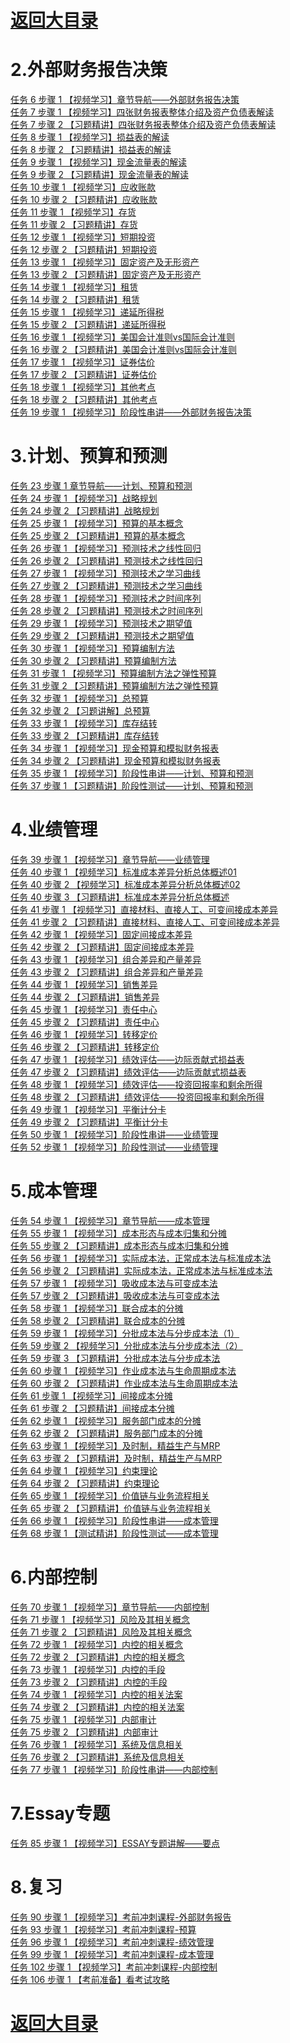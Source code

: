 # <a href="https://github.com/yangchenlarkin/gaodun/blob/master/README.md" target="_blank">返回大目录</a>

# 2.外部财务报告决策
<div><a href="http://106.14.192.253:6565/static/fixedm3u8/08shuy7b0g1rxzPf.m3u8" target="_blank">任务 6  步骤 1 【视频学习】章节导航——外部财务报告决策</a></div>
<div><a href="http://106.14.192.253:6565/static/fixedm3u8/08qaucex0i1XBPEf.m3u8" target="_blank">任务 7 步骤 1 【视频学习】四张财务报表整体介绍及资产负债表解读</a></div>
<div><a href="http://106.14.192.253:6565/static/fixedm3u8/08sg4gcc0g1kCHy0.m3u8" target="_blank">任务 7  步骤 2 【习题精讲】四张财务报表整体介绍及资产负债表解读</a></div>
<div><a href="http://106.14.192.253:6565/static/fixedm3u8/08qaygd40i1qG9vk.m3u8" target="_blank">任务 8  步骤 1 【视频学习】损益表的解读</a></div>
<div><a href="http://106.14.192.253:6565/static/fixedm3u8/08sg7I1t0g1eIVga.m3u8" target="_blank">任务 8  步骤 2 【习题精讲】损益表的解读</a></div>
<div><a href="http://106.14.192.253:6565/static/fixedm3u8/08sg8Sdm0g1D@eZa.m3u8" target="_blank">任务 9  步骤 1 【视频学习】现金流量表的解读</a></div>
<div><a href="http://106.14.192.253:6565/static/fixedm3u8/08sgc6fC0g1tI!pL.m3u8" target="_blank">任务 9  步骤 2 【习题精讲】现金流量表的解读</a></div>
<div><a href="http://106.14.192.253:6565/static/fixedm3u8/08tdyNdS0g1pbbzZ.m3u8" target="_blank">任务 10  步骤 1 【视频学习】应收账款</a></div>
<div><a href="http://106.14.192.253:6565/static/fixedm3u8/08sggD8s0g1c40vT.m3u8" target="_blank">任务 10  步骤 2 【习题精讲】应收账款</a></div>
<div><a href="http://106.14.192.253:6565/static/fixedm3u8/09b9Ue2e0g18kcye.m3u8" target="_blank">任务 11  步骤 1 【视频学习】存货</a></div>
<div><a href="http://106.14.192.253:6565/static/fixedm3u8/08sgGxeA0g1cgUgX.m3u8" target="_blank">任务 11  步骤 2 【习题精讲】存货</a></div>
<div><a href="http://106.14.192.253:6565/static/fixedm3u8/08qaF5cb0i1N@xRD.m3u8" target="_blank">任务 12  步骤 1 【视频学习】短期投资</a></div>
<div><a href="http://106.14.192.253:6565/static/fixedm3u8/08sgLf5T0g18oEaS.m3u8" target="_blank">任务 12  步骤 2 【习题精讲】短期投资</a></div>
<div><a href="http://106.14.192.253:6565/static/fixedm3u8/08qaN35d0i1TcSd!.m3u8" target="_blank">任务 13  步骤 1 【视频学习】固定资产及无形资产</a></div>
<div><a href="http://106.14.192.253:6565/static/fixedm3u8/08sgs9cB0g182H3N.m3u8" target="_blank">任务 13  步骤 2 【习题精讲】固定资产及无形资产</a></div>
<div><a href="http://106.14.192.253:6565/static/fixedm3u8/08qaVLdS0i1XltUe.m3u8" target="_blank">任务 14  步骤 1 【视频学习】租赁</a></div>
<div><a href="http://106.14.192.253:6565/static/fixedm3u8/08sgw78R0g1dhtrI.m3u8" target="_blank">任务 14  步骤 2 【习题精讲】租赁</a></div>
<div><a href="http://106.14.192.253:6565/static/fixedm3u8/08qaKf0i0i1H2hc5.m3u8" target="_blank">任务 15  步骤 1 【视频学习】递延所得税</a></div>
<div><a href="http://106.14.192.253:6565/static/fixedm3u8/08shaX4l0g1lwJ2k.m3u8" target="_blank">任务 15  步骤 2 【习题精讲】递延所得税</a></div>
<div><a href="http://106.14.192.253:6565/static/fixedm3u8/08qaIq6k0i1ryaU@.m3u8" target="_blank">任务 16  步骤 1 【视频学习】美国会计准则vs国际会计准则</a></div>
<div><a href="http://106.14.192.253:6565/static/fixedm3u8/08sgx89g0g1chVby.m3u8" target="_blank">任务 16  步骤 2 【习题精讲】美国会计准则vs国际会计准则</a></div>
<div><a href="http://106.14.192.253:6565/static/fixedm3u8/08qaQMdf0i17ukGP.m3u8" target="_blank">任务 17  步骤 1 【视频学习】证券估价</a></div>
<div><a href="http://106.14.192.253:6565/static/fixedm3u8/08shknfo0g1dQqjy.m3u8" target="_blank">任务 17  步骤 2 【习题精讲】证券估价</a></div>
<div><a href="http://106.14.192.253:6565/static/fixedm3u8/08qb1haL0i1RA7dW.m3u8" target="_blank">任务 18  步骤 1 【视频学习】其他考点</a></div>
<div><a href="http://106.14.192.253:6565/static/fixedm3u8/08shwJ960g1eK3pF.m3u8" target="_blank">任务 18  步骤 2 【习题精讲】其他考点</a></div>
<div><a href="http://106.14.192.253:6565/static/fixedm3u8/08tdv6dA0g1Yb@BS.m3u8" target="_blank">任务 19  步骤 1 【视频学习】阶段性串讲——外部财务报告决策</a></div>

# 3.计划、预算和预测
<div><a href="http://106.14.192.253:6565/static/fixedm3u8/08siBG5@0g1hfVNA.m3u8" target="_blank">任务 23  步骤 1 章节导航——计划、预算和预测</a></div>
<div><a href="http://106.14.192.253:6565/static/fixedm3u8/08qbqx190i1P2IeG.m3u8" target="_blank">任务 24  步骤 1 【视频学习】战略规划</a></div>
<div><a href="http://106.14.192.253:6565/static/fixedm3u8/08siu66Y0g17y6tn.m3u8" target="_blank">任务 24  步骤 2 【习题精讲】战略规划</a></div>
<div><a href="http://106.14.192.253:6565/static/fixedm3u8/08qbmq9b0i1s4O8B.m3u8" target="_blank">任务 25  步骤 1 【视频学习】预算的基本概念</a></div>
<div><a href="http://106.14.192.253:6565/static/fixedm3u8/08sil13L0g1cY!Mf.m3u8" target="_blank">任务 25  步骤 2 【习题精讲】预算的基本概念</a></div>
<div><a href="http://106.14.192.253:6565/static/fixedm3u8/08shMg4K0g1DKj2D.m3u8" target="_blank">任务 26  步骤 1 【视频学习】预测技术之线性回归</a></div>
<div><a href="http://106.14.192.253:6565/static/fixedm3u8/08qdeSeU0g1g@2E8.m3u8" target="_blank">任务 26  步骤 2 【习题精讲】预测技术之线性回归</a></div>
<div><a href="http://106.14.192.253:6565/static/fixedm3u8/08si835e0g1lHMS5.m3u8" target="_blank">任务 27  步骤 1 【视频学习】预测技术之学习曲线</a></div>
<div><a href="http://106.14.192.253:6565/static/fixedm3u8/08sibgbK0g1mIQMi.m3u8" target="_blank">任务 27  步骤 2 【习题精讲】预测技术之学习曲线</a></div>
<div><a href="http://106.14.192.253:6565/static/fixedm3u8/08si5Dds0g1fmlEx.m3u8" target="_blank">任务 28  步骤 1 【视频学习】预测技术之时间序列</a></div>
<div><a href="http://106.14.192.253:6565/static/fixedm3u8/08sitAfl0g16xJEa.m3u8" target="_blank">任务 28  步骤 2 【习题精讲】预测技术之时间序列</a></div>
<div><a href="http://106.14.192.253:6565/static/fixedm3u8/08si3f9H0g1waKcc.m3u8" target="_blank">任务 29  步骤 1 【视频学习】预测技术之期望值</a></div>
<div><a href="http://106.14.192.253:6565/static/fixedm3u8/08sirDeQ0g1qzqHm.m3u8" target="_blank">任务 29  步骤 2 【习题精讲】预测技术之期望值</a></div>
<div><a href="http://106.14.192.253:6565/static/fixedm3u8/08sicRa20g1FYV16.m3u8" target="_blank">任务 30  步骤 1 【视频学习】预算编制方法</a></div>
<div><a href="http://106.14.192.253:6565/static/fixedm3u8/08siiT010g16K0r0.m3u8" target="_blank">任务 30  步骤 2 【习题精讲】预算编制方法</a></div>
<div><a href="http://106.14.192.253:6565/static/fixedm3u8/08sijq470g1fT5cF.m3u8" target="_blank">任务 31  步骤 1 【视频学习】预算编制方法之弹性预算</a></div>
<div><a href="http://106.14.192.253:6565/static/fixedm3u8/08sikD6s0g14WM7E.m3u8" target="_blank">任务 31  步骤 2 【习题精讲】预算编制方法之弹性预算</a></div>
<div><a href="http://106.14.192.253:6565/static/fixedm3u8/08silWbp0g1l7oF4.m3u8" target="_blank">任务 32  步骤 1 【视频学习】总预算</a></div>
<div><a href="http://106.14.192.253:6565/static/fixedm3u8/08sint310g125Zd1.m3u8" target="_blank">任务 32  步骤 2 【习题讲解】总预算</a></div>
<div><a href="http://106.14.192.253:6565/static/fixedm3u8/08shXA7M0g1oqsf@.m3u8" target="_blank">任务 33  步骤 1 【视频学习】库存结转</a></div>
<div><a href="http://106.14.192.253:6565/static/fixedm3u8/08sinC6O0g1mpEAs.m3u8" target="_blank">任务 33  步骤 2 【习题精讲】库存结转</a></div>
<div><a href="http://106.14.192.253:6565/static/fixedm3u8/08siph340g1guGHl.m3u8" target="_blank">任务 34  步骤 1 【视频学习】现金预算和模拟财务报表</a></div>
<div><a href="http://106.14.192.253:6565/static/fixedm3u8/08siqubs0g1fsY3K.m3u8" target="_blank">任务 34  步骤 2 【习题精讲】现金预算和模拟财务报表</a></div>
<div><a href="http://106.14.192.253:6565/static/fixedm3u8/08sizx0z0g1ubqNK.m3u8" target="_blank">任务 35  步骤 1 【视频学习】阶段性串讲——计划、预算和预测</a></div>
<div><a href="http://106.14.192.253:6565/static/fixedm3u8/08siTfb@0g1Eg5Z2.m3u8" target="_blank">任务 37  步骤 1 【习题精讲】阶段性测试——计划、预算和预测</a></div>

# 4.业绩管理
<div><a href="http://106.14.192.253:6565/static/fixedm3u8/08tbACe50g1eEG8Z.m3u8" target="_blank">任务 39  步骤 1 【视频学习】章节导航——业绩管理</a></div>
<div><a href="http://106.14.192.253:6565/static/fixedm3u8/08siuE4l0g1yKWm9.m3u8" target="_blank">任务 40  步骤 1 【视频学习】标准成本差异分析总体概述01</a></div>
<div><a href="http://106.14.192.253:6565/static/fixedm3u8/08qd6Gby0g1wkN2C.m3u8" target="_blank">任务 40  步骤 2 【视频学习】标准成本差异分析总体概述02</a></div>
<div><a href="http://106.14.192.253:6565/static/fixedm3u8/08siSgf20g1cYkrG.m3u8" target="_blank">任务 40  步骤 3 【习题精讲】标准成本差异分析总体概述</a></div>
<div><a href="http://106.14.192.253:6565/static/fixedm3u8/08siCVeg0g1CCKDU.m3u8" target="_blank">任务 41  步骤 1 【视频学习】直接材料、直接人工、可变间接成本差异</a></div>
<div><a href="http://106.14.192.253:6565/static/fixedm3u8/08siX53k0g1rm91T.m3u8" target="_blank">任务 41  步骤 2 【习题精讲】直接材料、直接人工、可变间接成本差异</a></div>
<div><a href="http://106.14.192.253:6565/static/fixedm3u8/08qd97cE0g13FVxc.m3u8" target="_blank">任务 42  步骤 1 【视频学习】固定间接成本差异</a></div>
<div><a href="http://106.14.192.253:6565/static/fixedm3u8/08qbaP3e0i1hpz4u.m3u8" target="_blank">任务 42  步骤 2 【习题精讲】固定间接成本差异</a></div>
<div><a href="http://106.14.192.253:6565/static/fixedm3u8/08qdiS2f0g1i5NgI.m3u8" target="_blank">任务 43  步骤 1 【视频学习】组合差异和产量差异</a></div>
<div><a href="http://106.14.192.253:6565/static/fixedm3u8/08tbDidA0g19R3KQ.m3u8" target="_blank">任务 43  步骤 2 【习题精讲】组合差异和产量差异</a></div>
<div><a href="http://106.14.192.253:6565/static/fixedm3u8/08siOj6M0g1c5HNU.m3u8" target="_blank">任务 44  步骤 1 【视频学习】销售差异</a></div>
<div><a href="http://106.14.192.253:6565/static/fixedm3u8/08sjGw6R0g1jrxnQ.m3u8" target="_blank">任务 44  步骤 2 【习题精讲】销售差异</a></div>
<div><a href="http://106.14.192.253:6565/static/fixedm3u8/08siPeeI0g1mjvWq.m3u8" target="_blank">任务 45  步骤 1 【视频学习】责任中心</a></div>
<div><a href="http://106.14.192.253:6565/static/fixedm3u8/08sjI3100g17!FyI.m3u8" target="_blank">任务 45  步骤 2 【习题精讲】责任中心</a></div>
<div><a href="http://106.14.192.253:6565/static/fixedm3u8/08sj197n0g1A889d.m3u8" target="_blank">任务 46  步骤 1 【视频学习】转移定价</a></div>
<div><a href="http://106.14.192.253:6565/static/fixedm3u8/08sjIDcW0g1eYgd1.m3u8" target="_blank">任务 46  步骤 2 【习题精讲】转移定价</a></div>
<div><a href="http://106.14.192.253:6565/static/fixedm3u8/08sjBdam0g1l8zar.m3u8" target="_blank">任务 47  步骤 1 【视频学习】绩效评估——边际贡献式损益表</a></div>
<div><a href="http://106.14.192.253:6565/static/fixedm3u8/08sjCP0M0g1drfWq.m3u8" target="_blank">任务 47  步骤 2 【习题精讲】绩效评估——边际贡献式损益表</a></div>
<div><a href="http://106.14.192.253:6565/static/fixedm3u8/08sjDRdp0g1oHMA5.m3u8" target="_blank">任务 48  步骤 1 【视频学习】绩效评估——投资回报率和剩余所得</a></div>
<div><a href="http://106.14.192.253:6565/static/fixedm3u8/08sjFP6h0g19bwEb.m3u8" target="_blank">任务 48  步骤 2 【习题精讲】绩效评估——投资回报率和剩余所得</a></div>
<div><a href="http://106.14.192.253:6565/static/fixedm3u8/08tbByaN0g1nCuYj.m3u8" target="_blank">任务 49  步骤 1 【视频学习】平衡计分卡</a></div>
<div><a href="http://106.14.192.253:6565/static/fixedm3u8/08tbD33I0g14d0Fz.m3u8" target="_blank">任务 49  步骤 2 【习题精讲】平衡计分卡</a></div>
<div><a href="http://106.14.192.253:6565/static/fixedm3u8/08tbyudY0g1yT0YK.m3u8" target="_blank">任务 50  步骤 1 【视频学习】阶段性串讲——业绩管理</a></div>
<div><a href="http://106.14.192.253:6565/static/fixedm3u8/08tbSm8i0g1YtIlP.m3u8" target="_blank">任务 52  步骤 1 【视频学习】阶段性测试——业绩管理</a></div>

# 5.成本管理
<div><a href="http://106.14.192.253:6565/static/fixedm3u8/08tcxg5N0g1cC!Ms.m3u8" target="_blank">任务 54  步骤 1 【视频学习】章节导航——成本管理</a></div>
<div><a href="http://106.14.192.253:6565/static/fixedm3u8/08tbJW5B0g1mZQCe.m3u8" target="_blank">任务 55  步骤 1 【视频学习】成本形态与成本归集和分摊</a></div>
<div><a href="http://106.14.192.253:6565/static/fixedm3u8/08tcfc8Q0g15BG4K.m3u8" target="_blank">任务 55  步骤 2 【习题精讲】成本形态与成本归集和分摊</a></div>
<div><a href="http://106.14.192.253:6565/static/fixedm3u8/08tbLo8Y0g1hPuhF.m3u8" target="_blank">任务 56  步骤 1 【视频学习】实际成本法，正常成本法与标准成本法</a></div>
<div><a href="http://106.14.192.253:6565/static/fixedm3u8/08tcq17Q0g19eHVX.m3u8" target="_blank">任务 56  步骤 2 【习题精讲】实际成本法，正常成本法与标准成本法</a></div>
<div><a href="http://106.14.192.253:6565/static/fixedm3u8/08tbPsb@0g1KWIMw.m3u8" target="_blank">任务 57  步骤 1 【视频学习】吸收成本法与可变成本法</a></div>
<div><a href="http://106.14.192.253:6565/static/fixedm3u8/08tcjybn0g1f7wjn.m3u8" target="_blank">任务 57  步骤 2 【习题精讲】吸收成本法与可变成本法</a></div>
<div><a href="http://106.14.192.253:6565/static/fixedm3u8/08tbWa6D0g1AU6qv.m3u8" target="_blank">任务 58  步骤 1 【视频学习】联合成本的分摊</a></div>
<div><a href="http://106.14.192.253:6565/static/fixedm3u8/08tcy62e0g1phuGT.m3u8" target="_blank">任务 58  步骤 2 【习题精讲】联合成本的分摊</a></div>
<div><a href="http://106.14.192.253:6565/static/fixedm3u8/08tc0Afx0g1EIg2a.m3u8" target="_blank">任务 59  步骤 1 【视频学习】分批成本法与分步成本法（1）</a></div>
<div><a href="http://106.14.192.253:6565/static/fixedm3u8/08qb5A6X0i1WogCb.m3u8" target="_blank">任务 59  步骤 2 【视频学习】分批成本法与分步成本法（2）</a></div>
<div><a href="http://106.14.192.253:6565/static/fixedm3u8/08tcfA3K0g1o2@N2.m3u8" target="_blank">任务 59  步骤 3 【习题精讲】分批成本法与分步成本法</a></div>
<div><a href="http://106.14.192.253:6565/static/fixedm3u8/08tcdoeu0g1pMWTB.m3u8" target="_blank">任务 60  步骤 1 【视频学习】作业成本法与生命周期成本法</a></div>
<div><a href="http://106.14.192.253:6565/static/fixedm3u8/08tcra1h0g1e6D7j.m3u8" target="_blank">任务 60  步骤 2 【习题精讲】作业成本法与生命周期成本法</a></div>
<div><a href="http://106.14.192.253:6565/static/fixedm3u8/08tcbA580g1q5ydH.m3u8" target="_blank">任务 61  步骤 1 【视频学习】间接成本分摊</a></div>
<div><a href="http://106.14.192.253:6565/static/fixedm3u8/08tcos8p0g1pGF6p.m3u8" target="_blank">任务 61  步骤 2 【习题精讲】间接成本分摊</a></div>
<div><a href="http://106.14.192.253:6565/static/fixedm3u8/08qb8Pbm0i1zrEHt.m3u8" target="_blank">任务 62  步骤 1 【视频学习】服务部门成本的分摊</a></div>
<div><a href="http://106.14.192.253:6565/static/fixedm3u8/08tcmX5M0g1cn93d.m3u8" target="_blank">任务 62  步骤 2 【习题精讲】服务部门成本的分摊</a></div>
<div><a href="http://106.14.192.253:6565/static/fixedm3u8/08qbfJ0m0i1GPiX5.m3u8" target="_blank">任务 63  步骤 1 【视频学习】及时制，精益生产与MRP</a></div>
<div><a href="http://106.14.192.253:6565/static/fixedm3u8/08tcnI5R0g156DKD.m3u8" target="_blank">任务 63  步骤 2 【习题精讲】及时制，精益生产与MRP</a></div>
<div><a href="http://106.14.192.253:6565/static/fixedm3u8/08qbnX2B0i1KmEEh.m3u8" target="_blank">任务 64  步骤 1 【视频学习】约束理论</a></div>
<div><a href="http://106.14.192.253:6565/static/fixedm3u8/08tcqzdv0g19eIrd.m3u8" target="_blank">任务 64  步骤 2 【习题精讲】约束理论</a></div>
<div><a href="http://106.14.192.253:6565/static/fixedm3u8/08tche9H0g1zbdPG.m3u8" target="_blank">任务 65  步骤 1 【视频学习】价值链与业务流程相关</a></div>
<div><a href="http://106.14.192.253:6565/static/fixedm3u8/08tco43C0g16B8bA.m3u8" target="_blank">任务 65  步骤 2 【习题精讲】价值链与业务流程相关</a></div>
<div><a href="http://106.14.192.253:6565/static/fixedm3u8/08tcuX7H0g1A9YKP.m3u8" target="_blank">任务 66  步骤 1 【视频学习】阶段性串讲——成本管理</a></div>
<div><a href="http://106.14.192.253:6565/static/fixedm3u8/08tcs21d0g1M4ui5.m3u8" target="_blank">任务 68  步骤 1 【测试精讲】阶段性测试——成本管理</a></div>

# 6.内部控制
<div><a href="http://106.14.192.253:6565/static/fixedm3u8/08tdhHfg0g1aT4lc.m3u8" target="_blank">任务 70  步骤 1 【视频学习】章节导航——内部控制</a></div>
<div><a href="http://106.14.192.253:6565/static/fixedm3u8/08tczIdy0g1lMp2s.m3u8" target="_blank">任务 71  步骤 1 【视频学习】风险及其相关概念</a></div>
<div><a href="http://106.14.192.253:6565/static/fixedm3u8/08tdip810g1amrUj.m3u8" target="_blank">任务 71  步骤 2 【习题精讲】风险及其相关概念</a></div>
<div><a href="http://106.14.192.253:6565/static/fixedm3u8/08tcFsf30g1MZjUl.m3u8" target="_blank">任务 72  步骤 1 【视频学习】内控的相关概念</a></div>
<div><a href="http://106.14.192.253:6565/static/fixedm3u8/08tdmQd60g19bSnf.m3u8" target="_blank">任务 72  步骤 2 【习题精讲】内控的相关概念</a></div>
<div><a href="http://106.14.192.253:6565/static/fixedm3u8/08tcBbf30g1uKlRm.m3u8" target="_blank">任务 73  步骤 1 【视频学习】内控的手段</a></div>
<div><a href="http://106.14.192.253:6565/static/fixedm3u8/08tdljcb0g1jF!dn.m3u8" target="_blank">任务 73  步骤 2 【习题精讲】内控的手段</a></div>
<div><a href="http://106.14.192.253:6565/static/fixedm3u8/08qbid9n0i1FI9aU.m3u8" target="_blank">任务 74  步骤 1 【视频学习】内控的相关法案</a></div>
<div><a href="http://106.14.192.253:6565/static/fixedm3u8/08tdmy7@0g14MknG.m3u8" target="_blank">任务 74  步骤 2 【习题精讲】内控的相关法案</a></div>
<div><a href="http://106.14.192.253:6565/static/fixedm3u8/08tdj48A0g1vQk8n.m3u8" target="_blank">任务 75  步骤 1 【视频学习】内部审计</a></div>
<div><a href="http://106.14.192.253:6565/static/fixedm3u8/08tdl19G0g14V5Gg.m3u8" target="_blank">任务 75  步骤 2 【习题精讲】内部审计</a></div>
<div><a href="http://106.14.192.253:6565/static/fixedm3u8/08qbkwbD0i1y5U3R.m3u8" target="_blank">任务 76  步骤 1 【视频学习】系统及信息相关</a></div>
<div><a href="http://106.14.192.253:6565/static/fixedm3u8/08tdpv6o0g18gcnG.m3u8" target="_blank">任务 76  步骤 2 【习题精讲】系统及信息相关</a></div>
<div><a href="http://106.14.192.253:6565/static/fixedm3u8/08tdrt3s0g1y4zK@.m3u8" target="_blank">任务 77  步骤 1 【视频学习】阶段性串讲——内部控制</a></div>

# 7.Essay专题
<div><a href="http://106.14.192.253:6565/static/fixedm3u8/08te5re10g1qePtm.m3u8" target="_blank">任务 85  步骤 1 【视频学习】ESSAY专题讲解——要点</a></div>

# 8.复习
<div><a href="http://106.14.192.253:6565/static/fixedm3u8/13adS5dW021lOkUZ.m3u8" target="_blank">任务 90  步骤 1 【视频学习】考前冲刺课程-外部财务报告</a></div>
<div><a href="http://106.14.192.253:6565/static/fixedm3u8/13md0q4K0g1lbJnG.m3u8" target="_blank">任务 93  步骤 1 【视频学习】考前冲刺课程-预算</a></div>
<div><a href="http://106.14.192.253:6565/static/fixedm3u8/13bgwScL021aXl6Z.m3u8" target="_blank">任务 96  步骤 1 【视频学习】考前冲刺课程-绩效管理</a></div>
<div><a href="http://106.14.192.253:6565/static/fixedm3u8/13aaP5a0021pXJ5S.m3u8" target="_blank">任务 99  步骤 1 【视频学习】考前冲刺课程-成本管理</a></div>
<div><a href="http://106.14.192.253:6565/static/fixedm3u8/13bej87S021c2BQm.m3u8" target="_blank">任务 102  步骤 1 【视频学习】考前冲刺课程-内部控制 </a></div>
<div><a href="http://106.14.192.253:6565/static/fixedm3u8/13b9Lw6x0v1wk3nV.m3u8" target="_blank">任务 106  步骤 1 【考前准备】看考试攻略</a></div>

# <a href="https://github.com/yangchenlarkin/gaodun/blob/master/README.md" target="_blank">返回大目录</a>
